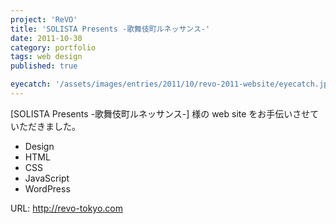```yaml
---
project: 'ReVO'
title: 'SOLISTA Presents -歌舞伎町ルネッサンス-'
date: 2011-10-30
category: portfolio
tags: web design
published: true

eyecatch: '/assets/images/entries/2011/10/revo-2011-website/eyecatch.jpg'
---
```


[SOLISTA Presents -歌舞伎町ルネッサンス-] 様の web site をお手伝いさせていただきました。

- Design
- HTML
- CSS
- JavaScript
- WordPress

URL: http://revo-tokyo.com
